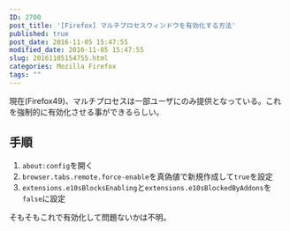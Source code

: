 ```yaml
---
ID: 2700
post_title: '[Firefox] マルチプロセスウィンドウを有効化する方法'
published: true
post_date: 2016-11-05 15:47:55
modified_date: 2016-11-05 15:47:55
slug: 20161105154755.html
categories: Mozilla Firefox
tags: ""
---
```

現在(Firefox49)、マルチプロセスは一部ユーザにのみ提供となっている。これを強制的に有効化させる事ができるらしい。
<!--more-->
## 手順

1. `about:config`を開く
1. `browser.tabs.remote.force-enable`を真偽値で新規作成して`true`を設定
1. `extensions.e10sBlocksEnabling`と`extensions.e10sBlockedByAddons`を`false`に設定

そもそもこれで有効化して問題ないかは不明。